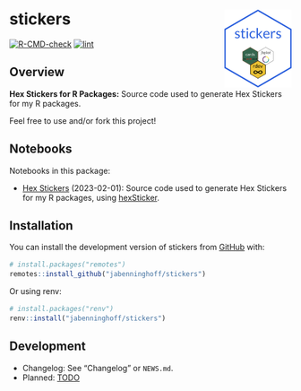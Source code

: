
<!-- README.md is generated from README.Rmd. Please edit that file -->

# stickers <img src="man/figures/logo.png" align="right" alt="logo" width="120" />

<!-- badges: start -->

[![R-CMD-check](https://github.com/jabenninghoff/stickers/workflows/R-CMD-check/badge.svg)](https://github.com/jabenninghoff/stickers/actions)
[![lint](https://github.com/jabenninghoff/stickers/workflows/lint/badge.svg)](https://github.com/jabenninghoff/stickers/actions)
<!-- badges: end -->

## Overview

**Hex Stickers for R Packages:** Source code used to generate Hex
Stickers for my R packages.

Feel free to use and/or fork this project!

## Notebooks

Notebooks in this package:

- [Hex Stickers](https://jabenninghoff.github.io/stickers/stickers.html)
  (2023-02-01): Source code used to generate Hex Stickers for my R
  packages, using
  [hexSticker](https://github.com/GuangchuangYu/hexSticker).

## Installation

You can install the development version of stickers from
[GitHub](https://github.com/) with:

``` r
# install.packages("remotes")
remotes::install_github("jabenninghoff/stickers")
```

Or using renv:

``` r
# install.packages("renv")
renv::install("jabenninghoff/stickers")
```

## Development

- Changelog: See “Changelog” or `NEWS.md`.
- Planned: [TODO](TODO.md)
